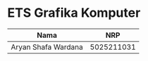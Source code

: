 # ETS Grafika Komputer

|        Nama         |    NRP     |
| :-----------------: | :--------: |
| Aryan Shafa Wardana | 5025211031 |
